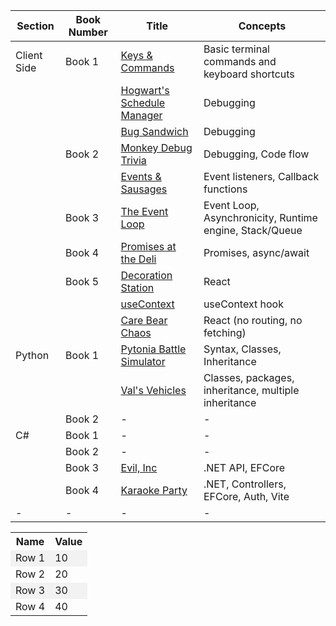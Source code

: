 | Section       | Book Number | Title                                | Concepts   |
|---------------|-------------|--------------------------------------|--------------|
| Client Side  | Book 1 |  [Keys & Commands](https://github.com/nashville-software-school-workshops/keys-and-commands) | Basic terminal commands and keyboard shortcuts |
|   |       | [Hogwart's Schedule Manager](https://github.com/nashville-software-school-workshops/Hogwarts-Schedule-Manager) | Debugging    |
|    |       | [Bug Sandwich](https://github.com/nashville-software-school-workshops/bug-sandwich) | Debugging    |
|    | Book 2      | [Monkey Debug Trivia](https://github.com/nashville-software-school-workshops/monkey-debugger-trivia) | Debugging, Code flow |
|    |     | [Events & Sausages](https://github.com/nashville-software-school-workshops/sausage-events) | Event listeners, Callback functions |
|    | Book 3      | [The Event Loop](https://github.com/nashville-software-school-workshops/event-loop) | Event Loop, Asynchronicity, Runtime engine, Stack/Queue |
|    | Book 4      | [Promises at the Deli](https://github.com/nashville-software-school-workshops/daves-deli) | Promises, async/await |
|    | Book 5      | [Decoration Station](https://github.com/nashville-software-school-workshops/Decoration-Station)  | React |
|    |     | [useContext](https://github.com/nashville-software-school-workshops/usecontext-form)  | useContext hook |
|    |      | [Care Bear Chaos](https://github.com/nashville-software-school-workshops/care-bear-chaos)  | React (no routing, no fetching) |
| Python        | Book 1      | [Pytonia Battle Simulator](https://github.com/nashville-software-school-workshops/Pytonia-Battle-Simulator) | Syntax, Classes, Inheritance     |
| | | [Val's Vehicles](https://github.com/nashville-software-school-workshops/vals-vehicles) | Classes, packages, inheritance, multiple inheritance |
|         | Book 2      | -                                    | -                                                                    |
| C#            | Book 1      | -                                    | -                                                                    |
|             | Book 2      | -                                    | -                                                                    |
|             | Book 3      | [Evil, Inc](https://github.com/nashville-software-school-workshops/Evil-Inc) | .NET API, EFCore |
|             | Book 4      | [Karaoke Party](https://github.com/nashville-software-school-workshops/karaoke-party) | .NET, Controllers, EFCore, Auth, Vite |
| - | - | - | - |



<table>
  <tr><th>Name</th><th>Value</th></tr>
  <tr style="background-color: #f2f2f2;"><td>Row 1</td><td>10</td></tr>
  <tr><td>Row 2</td><td>20</td></tr>
  <tr style="background-color: #f2f2f2;"><td>Row 3</td><td>30</td></tr>
  <tr><td>Row 4</td><td>40</td></tr>
</table>
